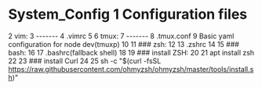 # System_Config                                                                                                                    1 Configuration files
  2 vim:
  3 -------
  4 .vimrc
  5
  6 tmux:
  7 -------
  8 .tmux.conf
  9 Basic yaml configuration for node dev(tmuxp)
 10
 11 ### zsh:
 12
 13 .zshrc
 14
 15 ### bash:
 16
 17 .bashrc(fallback shell)
 18
 19 ### install ZSH:
 20
 21 apt install zsh
 22
 23 ### install Curl
 24
 25 sh -c "$(curl -fsSL https://raw.githubusercontent.com/ohmyzsh/ohmyzsh/master/tools/install.sh)"
